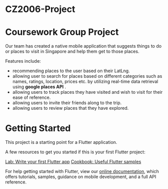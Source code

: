 # CZ2006-Project

# Coursework Group Project
Our team has created a native mobile application that suggests things to do or places to visit in Singapore and help them get to those places.

Features include:
- recommending places to the user based on their LatLng.
- allowing user to search for places based on different categories such as names, ratings, location, prices etc. by utilizing real-time data retrieval using **google places API** .
- allowing users to track places they have visited and wish to visit for their ease of reference. 
- allowing users to invite their friends along to the trip.
- allowing users to review places that they have explored.

# Getting Started
This project is a starting point for a Flutter application.

A few resources to get you started if this is your first Flutter project:

[Lab: Write your first Flutter app](https://docs.flutter.dev/get-started/codelab)
[Cookbook: Useful Flutter samples](https://docs.flutter.dev/cookbook)

For help getting started with Flutter, view our [online documentation](https://docs.flutter.dev/), which offers tutorials, samples, guidance on mobile development, and a full API reference.
